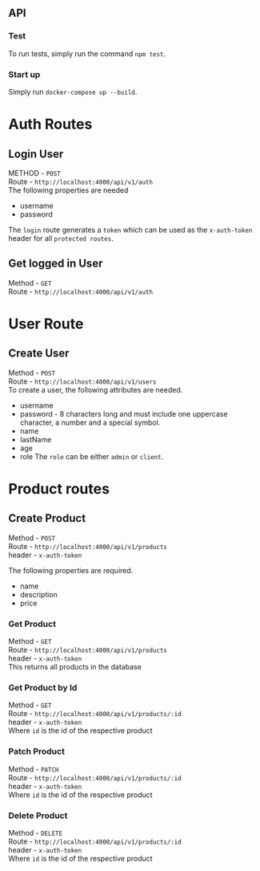 ## API

### Test

To run tests, simply run the command `npm test`.

### Start up

Simply run `docker-compose up --build`.

# Auth Routes

## Login User

METHOD - `POST`
\
Route - `http://localhost:4000/api/v1/auth`
\
The following properties are needed

- username
- password

The `login` route generates a `token` which can be used as the `x-auth-token` header for all `protected routes`.

## Get logged in User

Method - `GET`
\
Route - `http://localhost:4000/api/v1/auth`

# User Route

## Create User

Method - `POST`  
Route - `http://localhost:4000/api/v1/users`
\
To create a user, the following attributes are needed.

- username
- password - 8 characters long and must include one uppercase character, a number and a special symbol.
- name
- lastName
- age
- role
  The `role` can be either `admin` or `client`.

# Product routes

## Create Product

Method - `POST`
\
Route - `http://localhost:4000/api/v1/products`
\
header - `x-auth-token`

The following properties are required.

- name
- description
- price

### Get Product

Method - `GET`
\
Route - `http://localhost:4000/api/v1/products`
\
header - `x-auth-token`
\
This returns all products in the database

### Get Product by Id

Method - `GET`
\
Route - `http://localhost:4000/api/v1/products/:id`
\
header - `x-auth-token`
\
Where `id` is the id of the respective product

### Patch Product

Method - `PATCH`
\
Route - `http://localhost:4000/api/v1/products/:id`
\
header - `x-auth-token`
\
Where `id` is the id of the respective product

### Delete Product

Method - `DELETE`
\
Route - `http://localhost:4000/api/v1/products/:id`
\
header - `x-auth-token`
\
Where `id` is the id of the respective product
